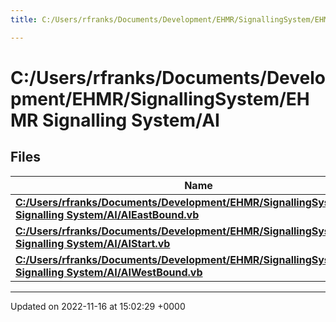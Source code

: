 ```yaml
---
title: C:/Users/rfranks/Documents/Development/EHMR/SignallingSystem/EHMR Signalling System/AI

---
```


# C:/Users/rfranks/Documents/Development/EHMR/SignallingSystem/EHMR Signalling System/AI



## Files

| Name           |
| -------------- |
| **[C:/Users/rfranks/Documents/Development/EHMR/SignallingSystem/EHMR Signalling System/AI/AIEastBound.vb](/SignallingSystem-doc/vb/Files/AIEastBound_8vb/#file-aieastbound.vb)**  |
| **[C:/Users/rfranks/Documents/Development/EHMR/SignallingSystem/EHMR Signalling System/AI/AIStart.vb](/SignallingSystem-doc/vb/Files/AIStart_8vb/#file-aistart.vb)**  |
| **[C:/Users/rfranks/Documents/Development/EHMR/SignallingSystem/EHMR Signalling System/AI/AIWestBound.vb](/SignallingSystem-doc/vb/Files/AIWestBound_8vb/#file-aiwestbound.vb)**  |






-------------------------------

Updated on 2022-11-16 at 15:02:29 +0000
